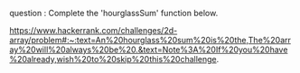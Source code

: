 question : Complete the 'hourglassSum' function below.

https://www.hackerrank.com/challenges/2d-array/problem#:~:text=An%20hourglass%20sum%20is%20the,The%20array%20will%20always%20be%20.&text=Note%3A%20If%20you%20have%20already,wish%20to%20skip%20this%20challenge.